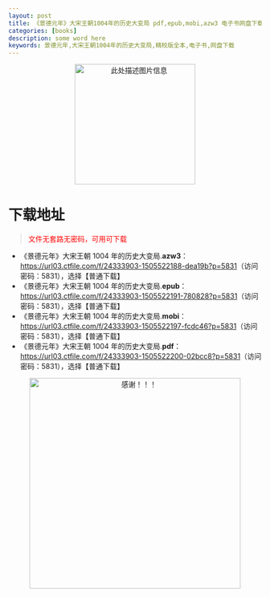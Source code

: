 ```yaml
---
layout: post
title: 《景德元年》大宋王朝1004年的历史大变局 pdf,epub,mobi,azw3 电子书网盘下载
categories: [books]
description: some word here
keywords: 景德元年,大宋王朝1004年的历史大变局,精校版全本,电子书,网盘下载
---
```


<div align="center"><img src="https://qweree.cn/wp-content/uploads/2025/05/jing-de-yuan-nian.png" alt="此处描述图片信息" width="240px" height="auto"></div>

# 下载地址

> <p style="color:red" >文件无套路无密码，可用可下载</p>

- 《景德元年》大宋王朝 1004 年的历史大变局.**azw3**：<https://url03.ctfile.com/f/24333903-1505522188-dea19b?p=5831>（访问密码：5831），选择【普通下载】
- 《景德元年》大宋王朝 1004 年的历史大变局.**epub**：<https://url03.ctfile.com/f/24333903-1505522191-780828?p=5831>（访问密码：5831），选择【普通下载】
- 《景德元年》大宋王朝 1004 年的历史大变局.**mobi**：<https://url03.ctfile.com/f/24333903-1505522197-fcdc46?p=5831>（访问密码：5831），选择【普通下载】
- 《景德元年》大宋王朝 1004 年的历史大变局.**pdf**：<https://url03.ctfile.com/f/24333903-1505522200-02bcc8?p=5831>（访问密码：5831），选择【普通下载】

<div align="center"><img src="https://pic.imgdb.cn/item/6707df6bd29ded1a8ce37031.gif" alt="感谢！！！" width="420px" height="auto"/></div>
